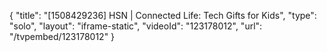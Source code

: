 {
    "title": "[1508429236] HSN | Connected Life: Tech Gifts for Kids",
    "type": "solo",
    "layout": "iframe-static",
    "videoId": "123178012",
    "url": "\/tvpembed\/123178012"
}